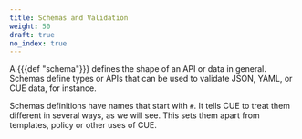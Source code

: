 ```yaml
---
title: Schemas and Validation
weight: 50
draft: true
no_index: true
---
```


A {{{def "schema"}}} defines the shape of an API or data in general.
Schemas define types or APIs that can be used to validate JSON, YAML, or CUE
data, for instance.

Schemas definitions have names that start with `#`.
It tells CUE to treat them different in several ways, as we will see.
This sets them apart from templates, policy or other uses of CUE.
